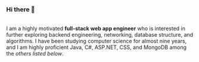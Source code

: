 ### Hi there 👋
<br/>
I am a highly motivated <b>full-stack web app engineer</b> who is interested in further exploring backend engineering, 
networking, database structure, and algorithms. I have been studying computer science for almost nine years, and I am highly proficient Java, C#, ASP.NET, CSS, and MongoDB among the <i>others listed below</i>.
